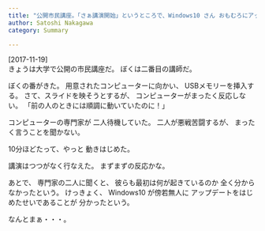 ```yaml
---
title: "公開市民講座。「さぁ講演開始」というところで、Windows10 さん おもむろにアップデート"
author: Satoshi Nakagawa
category: Summary

---
```


[2017-11-19]  
 きょうは大学で公開の市民講座だ。
ぼくは二番目の講師だ。

 ぼくの番がきた。
用意されたコンピューターに向かい、
USBメモリーを挿入する。
さて、スライドを映そうとするが、
コンピューターがまったく反応しない。
「前の人のときには順調に動いていたのに！」

 コンピューターの専門家が
二人待機していた。
二人が悪戦苦闘するが、
まったく言うことを聞かない。

 10分ほどたって、やっと
動きはじめた。

 講演はつつがなく行なえた。
まずまずの反応かな。

 あとで、
専門家の二人に聞くと、
彼らも最初は何が起きているのか
全く分からなかったという。
けっきょく、
Windows10 が傍若無人に
アップデートをはじめたせいであることが
分かったという。

 なんとまぁ・・・。


